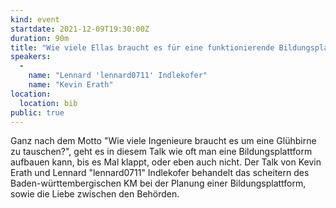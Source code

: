 ```yaml
---
kind: event
startdate: 2021-12-09T19:30:00Z
duration: 90m
title: "Wie viele Ellas braucht es für eine funktionierende Bildungsplattform"
speakers: 
  -
    name: "Lennard 'lennard0711' Indlekofer"
    name: "Kevin Erath"
location:
  location: bib
public: true
---
```

Ganz nach dem Motto "Wie viele Ingenieure braucht es um eine Glühbirne
zu tauschen?", geht es in diesem Talk wie oft man eine Bildungsplattform
aufbauen kann, bis es Mal klappt, oder eben auch nicht.
Der Talk von Kevin Erath und Lennard "lennard0711" Indlekofer behandelt
das scheitern des Baden-württembergischen KM bei der Planung einer Bildungsplattform,
sowie die Liebe zwischen den Behörden.
